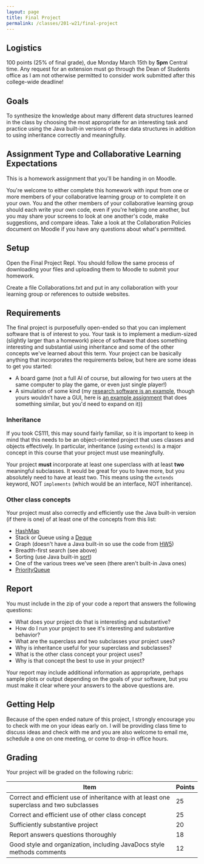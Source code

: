 ```yaml
---
layout: page
title: Final Project
permalink: /classes/201-w21/final-project
---
```


## Logistics
100 points (25% of final grade), due Monday March 15th by **5pm** Central time. Any request for an extension must go through the Dean of Students office as I am not otherwise permitted to consider work submitted after this college-wide deadline!

## Goals
To synthesize the knowledge about many different data structures learned in the class by choosing the most appropriate for an interesting task and practice using the Java built-in versions of these data structures in addition to using inheritance correctly and meaningfully.

## Assignment Type and Collaborative Learning Expectations
This is a homework assignment that you'll be handing in on Moodle.

You're welcome to either complete this homework with input from one or more members of your collaborative learning group or to complete it on your own. You and the other members of your collaborative learning group should each write your own code, even if you're helping one another, but you may share your screens to look at one another's code, make suggestions, and compare ideas. Take a look at the Collaboration Policies document on Moodle if you have any questions about what's permitted.

## Setup
Open the Final Project Repl. You should follow the same process of downloading your files and uploading them to Moodle to submit your homework. 

Create a file Collaborations.txt and put in any collaboration with your learning group or references to outside websites.

## Requirements
The final project is purposefully open-ended so that you can implement software that is of interest to you. Your task is to implement a medium-sized (slightly larger than a homework) piece of software that does something interesting and substantial using inheritance and some of the other concepts we've learned about this term. Your project can be basically anything that incorporates the requirements below, but here are some ideas to get you started:

* A board game (not a full AI of course, but allowing for two users at the same computer to play the game, or even just single player!)
* A simulation of some kind (my [research software is an example](https://anyaevostinar.github.io/SymbulationEmp/web/symbulation.html), though yours wouldn't have a GUI, here is [an example assignment](https://github.com/anyaevostinar/alife-assignment/tree/master) that does something similar, but you'd need to expand on it))

### Inheritance
If you took CS111, this may sound fairly familiar, so it is important to keep in mind that this needs to be an object-oriented project that uses classes and objects effectively. In particular, inheritance (using `extends`) is a major concept in this course that your project must use meaningfully. 

Your project **must** incorporate at least one superclass with at least **two** meaningful subclasses. It would be great for you to have more, but you absolutely need to have at least two. This means using the `extends` keyword, NOT `implements` (which would be an interface, NOT inheritance).

### Other class concepts
Your project must also correctly and efficiently use the Java built-in version (if there is one) of at least one of the concepts from this list:

* [HashMap](https://docs.oracle.com/javase/8/docs/api/java/util/HashMap.html)
* Stack or Queue using a [Deque](https://docs.oracle.com/javase/7/docs/api/java/util/Deque.html)
* Graph (doesn't have a Java built-in so use the code from [HW5](https://anyaevostinar.github.io/classes/201-w21/hw5))
* Breadth-first search (see above)
* Sorting (use Java built-in [sort](https://docs.oracle.com/javase/7/docs/api/java/util/Collections.html))
* One of the various trees we've seen (there aren't built-in Java ones)
* [PriorityQueue](https://docs.oracle.com/javase/7/docs/api/java/util/PriorityQueue.html)


## Report
You must include in the zip of your code a report that answers the following questions:

* What does your project do that is interesting and substantive?
* How do I run your project to see it's interesting and substantive behavior?
* What are the superclass and two subclasses your project uses?
* Why is inheritance useful for your superclass and subclasses?
* What is the other class concept your project uses?
* Why is that concept the best to use in your project?

Your report may include additional information as appropriate, perhaps sample plots or output depending on the goals of your software, but you must make it clear where your answers to the above questions are.

## Getting Help
Because of the open ended nature of this project, I strongly encourage you to check with me on your ideas early on. I will be providing class time to discuss ideas and check with me and you are also welcome to email me, schedule a one on one meeting, or come to drop-in office hours. 

## Grading
Your project will be graded on the following rubric:

|Item | Points |
|------|--------|
|Correct and efficient use of inheritance with at least one superclass and two subclasses | 25 |
|Correct and efficient use of other class concept | 25 |
|Sufficiently substantive project | 20 |
|Report answers questions thoroughly | 18 |
| Good style and organization, including JavaDocs style methods comments | 12 |